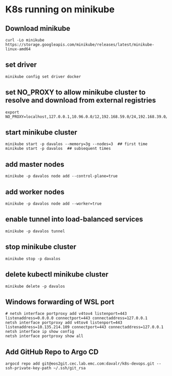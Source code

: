 # K8s running on minikube

## Download minikube
```
curl -Lo minikube https://storage.googleapis.com/minikube/releases/latest/minikube-linux-amd64
```

## set driver
```
minikube config set driver docker
```

## set NO_PROXY to allow minikube cluster to resolve and download from external registries
```
export NO_PROXY=localhost,127.0.0.1,10.96.0.0/12,192.168.59.0/24,192.168.39.0/24,10.0.0.0/8
```

## start minikube cluster
```
minikube start -p davalos --memory=3g --nodes=3  ## first time
minikube start -p davalos  ## subsequent times
```

## add master nodes
```
minikube -p davalos node add --control-plane=true
```

## add worker nodes
```
minikube -p davalos node add --worker=true
```

## enable tunnel into load-balanced services
```
minikube -p davalos tunnel
```

## stop minikube cluster
```
minikube stop -p davalos
```

## delete kubectl minikube cluster
```
minikube delete -p davalos
```

## Windows forwarding of WSL port
```
# netsh interface portproxy add v4tov4 listenport=443 listenaddress=0.0.0.0 connectport=443 connectaddress=127.0.0.1
netsh interface portproxy add v4tov4 listenport=443 listenaddress=10.135.214.109 connectport=443 connectaddress=127.0.0.1
netsh interface ip show config
netsh interface portproxy show all
```

## Add GitHub Repo to Argo CD
```
argocd repo add git@eos2git.cec.lab.emc.com:davalr/k8s-devops.git --ssh-private-key-path ~/.ssh/git_rsa
```
